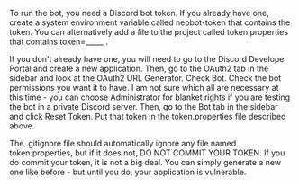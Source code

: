To run the bot, you need a Discord bot token. If you already have one, create a system environment variable called neobot-token that contains the token. You can alternatively add a file to the project called token.properties that contains token=_____ .

If you don't already have one, you will need to go to the Discord Developer Portal and create a new application.
Then, go to the OAuth2 tab in the sidebar and look at the OAuth2 URL Generator. Check Bot. Check the bot permissions you want it to have.
I am not sure which all are necessary at this time - you can choose Administrator for blanket rights if you are testing the bot in a private Discord server.
Then, go to the Bot tab in the sidebar and click Reset Token. Put that token in the token.properties file described above.

The .gitignore file should automatically ignore any file named token.properties, but if it does not, DO NOT COMMIT YOUR TOKEN.
If you do commit your token, it is not a big deal. You can simply generate a new one like before - but until you do, your application is vulnerable.

